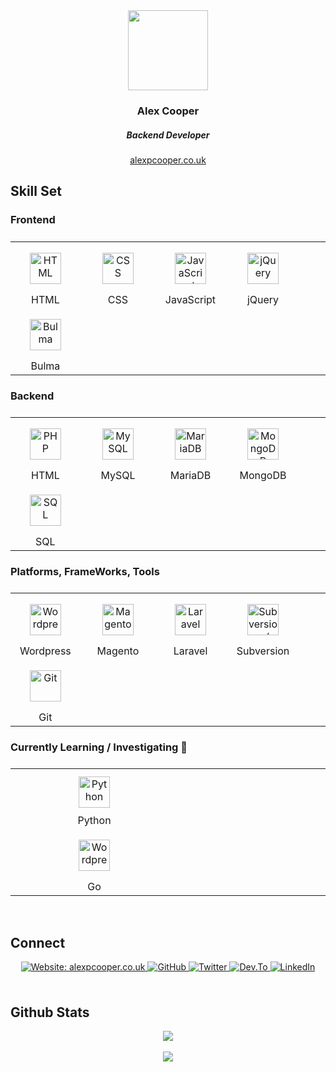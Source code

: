 <div align="center">
   <img src="https://alexpcooper.co.uk/wp-content/themes/alexpcooper/images/alex-cooper-128.png" align="center" height="128" width="128" />
</div>

<div align="center">
   <h3>Alex Cooper</h3>
   <h5>Backend Developer</h5>
   <a href="https://alexpcooper.co.uk/" target="_blank">alexpcooper.co.uk</a> 
</div> 


<h2>Skill Set</h2>


<h3>Frontend</h3>

<table width="100%">
   <tbody style="display: block">
     <tr style="display: block;">
       <td style="display: inline-block;" width="19%" align="center">
         <img style="margin: 15px" src="https://alexpcooper.co.uk/assets/skill-icons/html5.svg" alt="HTML" height="50" />
         <br />HTML
       </td>
       <td style="display: inline-block;" width="19%" align="center">
         <img style="margin: 15px" src="https://alexpcooper.co.uk/assets/skill-icons/css.svg" alt="CSS" height="50" />
         <br />CSS
       </td>
       <td style="display: inline-block;" width="19%" align="center">
         <img style="margin: 15px" src="https://alexpcooper.co.uk/assets/skill-icons/javascript.svg" alt="JavaScript" height="50" />
         <br />JavaScript
       </td>
       <td style="display: inline-block;" width="19%" align="center">
         <img style="margin: 15px" src="https://alexpcooper.co.uk/assets/skill-icons/jquery.svg" alt="jQuery" height="50" />
         <br />jQuery
       </td>
       <td style="display: inline-block;" width="19%" align="center">
         <img style="margin: 15px" src="https://alexpcooper.co.uk/assets/skill-icons/bulma.svg" alt="Bulma" height="50" />
         <br />Bulma
       </td>
     </tr>
   </tbody>
</table>


<h3>Backend</h3>

<table width="100%">
  <tbody style="display: block">
     <tr style="display: block">
       <td style="display: inline-block;" width="19%" align="center">
         <img style="margin: 15px" src="https://alexpcooper.co.uk/assets/skill-icons/php.svg" alt="PHP" height="50" />
         <br />HTML
       </td>
       <td style="display: inline-block;" width="19%" align="center">
         <img style="margin: 15px" src="https://alexpcooper.co.uk/assets/skill-icons/mysql.svg" alt="MySQL" height="50" />
         <br />MySQL
       </td>
       <td style="display: inline-block;" width="19%" align="center">
         <img style="margin: 15px" src="https://alexpcooper.co.uk/assets/skill-icons/mariadb.svg" alt="MariaDB" height="50" />
         <br />MariaDB
       </td>
       <td style="display: inline-block;" width="19%" align="center">
         <img style="margin: 15px" src="https://alexpcooper.co.uk/assets/skill-icons/mongodb.svg" alt="MongoDB" height="50" />
         <br />MongoDB
       </td>
       <td style="display: inline-block;" width="19%" align="center">
         <img style="margin: 15px" src="https://alexpcooper.co.uk/assets/skill-icons/sql-code.svg" alt="SQL" height="50" />
         <br />SQL
       </td>
      </tr>
   </tbody>
</table>



<h3>Platforms, FrameWorks, Tools</h3>
    

<table width="100%">
   <tbody style="display: block">
     <tr style="display: block">
       <td style="display: inline-block;" width="19%" align="center">
         <img style="margin: 15px" src="https://alexpcooper.co.uk/assets/skill-icons/wordpress.svg" alt="Wordpress" height="50" />
         <br />Wordpress
       </td>
       <td style="display: inline-block;" width="19%" align="center">
         <img style="margin: 15px" src="https://alexpcooper.co.uk/assets/skill-icons/magento.svg" alt="Magento" height="50" />
         <br />Magento
       </td>
       <td style="display: inline-block;" width="19%" align="center">
         <img style="margin: 15px" src="https://alexpcooper.co.uk/assets/skill-icons/laravel.svg" alt="Laravel" height="50" />
         <br />Laravel
       </td>
       <td style="display: inline-block;" width="19%" align="center">
         <img style="margin: 15px" src="https://alexpcooper.co.uk/assets/skill-icons/subversion.svg" alt="Subversion / SVN" height="50" />
         <br />Subversion
       </td>
       <td style="display: inline-block;" width="19%" align="center">
         <img style="margin: 15px" src="https://alexpcooper.co.uk/assets/skill-icons/git.svg" alt="Git" height="50" />
         <br />Git
       </td>
      </tr>
   </tbody>
</table>


<h3>Currently Learning / Investigating 🌱 </h3>


<table width="100%">
   <tbody style="display: block">
     <tr style="display: block">
       <td style="display: inline-block;" width="50%" align="center">
         <img style="margin: 10px" src="https://alexpcooper.co.uk/assets/skill-icons/python.svg" alt="Python" height="50" /> 
         <br />Python
       </td>
       <td style="display: inline-block;" width="50%" align="center">
         <img style="margin: 15px" src="https://alexpcooper.co.uk/assets/skill-icons/go.svg" alt="Wordpress" height="50" />
         <br />Go
       </td>
     </tr>
   </tbody>
</table>


<br/>  


<h2>Connect</h2>

<div align="center">

  <a href="https://alexpcooper.co.uk" target="_blank">
    <img src="https://img.shields.io/badge/website-alexpcooper.co.uk-green?&style=for-the-badge" alt="Website: alexpcooper.co.uk" style="margin-bottom: 5px;" />
  </a>

  <a href="https://github.com/alexpcooper" target="_blank">
    <img src="https://img.shields.io/badge/github-%2324292e.svg?&style=for-the-badge&logo=github&logoColor=white" alt="GitHub" style="margin-bottom: 5px;" />
  </a>

  <a href="https://twitter.com/alexpcooper" target="_blank">
    <img src="https://img.shields.io/badge/twitter-%2300acee.svg?&style=for-the-badge&logo=twitter&logoColor=white" alt="Twitter" style="margin-bottom: 5px;" />
  </a>

  <a href="https://dev.to/alexpcooper" target="_blank">
    <img src="https://img.shields.io/badge/dev.to-%2308090A.svg?&style=for-the-badge&logo=dev.to&logoColor=white" alt="Dev.To" style="margin-bottom: 5px;" />
  </a>

  <a href="https://linkedin.com/in/alexpcooper" target="_blank">
    <img src="https://img.shields.io/badge/linkedin-%231E77B5.svg?&style=for-the-badge&logo=linkedin&logoColor=white" alt="LinkedIn" style="margin-bottom: 5px;" />
  </a>  

</div>  
  

<br/>  


<h2>Github Stats</h2>

<div align="center"><img src="https://github-readme-stats.vercel.app/api?username=alexpcooper&show_icons=true&count_private=true&hide_border=true" align="center" /></div>  

  

<br/>  

<div align="center">
   <a href="https://www.buymeacoffee.com/alexpcooper" target="_blank" style="display: inline-block;">
       <img
           src="https://img.shields.io/badge/Donate-Buy%20Me%20A%20Coffee-orange.svg?style=flat-square" 
           align="center"
       />
   </a>
</div>

